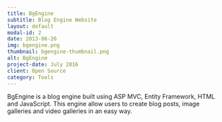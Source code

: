 ```yaml
---
title: BgEngine
subtitle: Blog Engine Website
layout: default
modal-id: 2
date: 2013-06-26
img: bgengine.png
thumbnail: bgengine-thumbnail.png
alt: BgEngine
project-date: July 2016
client: Open Source
category: Tools
---
```

BgEngine is a blog engine built using ASP MVC, Entity Framework, HTML and JavaScript.
This engine allow users to create blog posts, image galleries and video galleries in an easy way.
